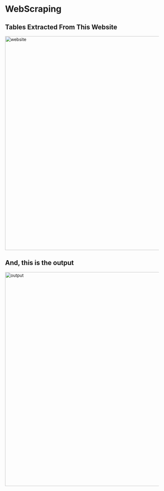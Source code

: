 # WebScraping

## **Tables Extracted From This Website**

<img src="/Users/akanksharaj/Desktop/scraping/WebScraping/Screenshot 2023-07-08 at 12.01.02 PM.png" alt="website" width="700"/>

## **And, this is the output**

<img src="/Users/akanksharaj/Desktop/scraping/WebScraping/Screenshot 2023-07-08 at 12.03.26 PM.png" alt="output" width="700"/>
